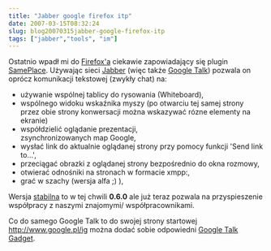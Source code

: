 ```yaml
---
title: "Jabber google firefox itp"
date: 2007-03-15T08:32:24
slug: blog20070315jabber-google-firefox-itp
tags: ["jabber","tools", "im"]
---
```

<html><body><p>Ostatnio wpadł mi do <a href="http://firefox.pl">Firefox'a</a> ciekawie zapowiadający się plugin <a href="http://dev.hyperstruct.net/xmpp4moz/wiki/LocalApplicationSamePlaceSuite">SamePlace</a>. Używając sieci <a href="http://www.jabberpl.org">Jabber</a> (więc także <a href="http://talk.google.com">Google Talk</a>) pozwala on oprócz komunikacji tekstowej (zwykły chat) na:
</p><ul><li>używanie wspólnej tablicy do rysowania (Whiteboard),</li>

<li>wspólnego widoku wskaźnika myszy (po otwarciu tej samej strony przez obie strony konwersacji można wskazywać rózne elementy na ekranie)</li>

<li>współdzielić oglądanie prezentacji,</li>zsynchronizowanych map Google,

<li>wysłać link do aktualnie oglądanej strony przy pomocy funkcji 'Send link to...',</li>

<li>przeciągać obrazki z oglądanej strony bezpośrednio do okna rozmowy,</li>

<li>otwierać odnośniki na stronach w formacie xmpp:<kontakt>,</kontakt></li>

<li>grać w szachy (wersja alfa ;) ),</li>

</ul>



Wersja <a href="http://dev.hyperstruct.net/xmpp4moz/wiki/LocalApplicationSamePlaceSuite#Download">stabilna</a> to w tej chwili <strong>0.6.0</strong> ale już teraz pozwala na przyspieszenie współpracy z naszymi znajomymi/ współpracownikami.



Co do samego Google Talk to do swojej strony startowej http://www.google.pl/ig można dodać sobie odpowiedni <a href="http://www.google.com/ig/add?moduleurl=googletalk.xml">Google Talk Gadget</a>.</body></html>
